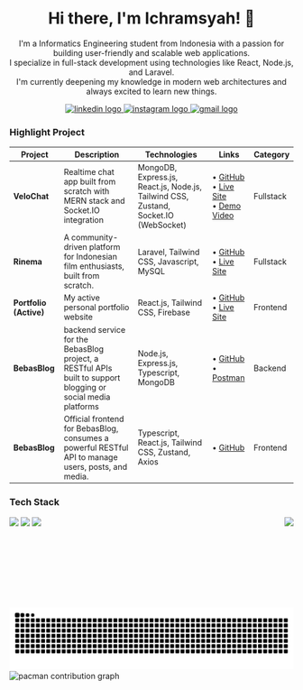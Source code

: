 <h1 align="center">Hi there, I'm Ichramsyah! 👋</h1>

<p align="center">
  I'm a Informatics Engineering student from Indonesia with a passion for building user-friendly and scalable web applications. 
  <br/>
  I specialize in full-stack development using technologies like React, Node.js, and Laravel.
  <br/>
  I'm currently deepening my knowledge in modern web architectures and always excited to learn new things.
</p>

<div align="center">
  <a href="https://linkedin.com/in/ichramsyah-abdurrachman" target="_blank">
    <img src="https://raw.githubusercontent.com/maurodesouza/profile-readme-generator/master/src/assets/icons/social/linkedin/default.svg" width="42" height="30" alt="linkedin logo"  />
  </a>

  <a href="https://instagram.com/ichramabdr" target="_blank">
    <img src="https://raw.githubusercontent.com/maurodesouza/profile-readme-generator/master/src/assets/icons/social/instagram/default.svg" width="42" height="30" alt="instagram logo"  />
  </a>

  <a href="mailto:ichramabsyah@gmail.com" target="_blank">
    <img src="https://raw.githubusercontent.com/maurodesouza/profile-readme-generator/master/src/assets/icons/social/gmail/default.svg" width="42" height="30" alt="gmail logo"  />
  </a>
</div>

<h3 align="left">Highlight Project</h3>

| Project | Description | Technologies | Links | Category |
|---------|-------------|--------------|--------|----------|
| **VeloChat** | Realtime chat app built from scratch with MERN stack and Socket.IO integration | MongoDB, Express.js, React.js, Node.js, Tailwind CSS, Zustand, Socket.IO (WebSocket) | • [GitHub](https://github.com/ichramsyah/velochat-fullstack-webApp) <br> • [Live Site](https://velochat.vercel.app/) <br> • [Demo Video](https://youtu.be/2FnM3nW0jvQ?feature=shared) | Fullstack |
| **Rinema** | A community-driven platform for Indonesian film enthusiasts, built from scratch. | Laravel, Tailwind CSS, Javascript, MySQL | • [GitHub](https://github.com/ichramsyah/rinema-fullstack-webApp) <br> • [Live Site](https://rinemaa.paramadina.ac.id/) | Fullstack |
| **Portfolio (Active)** | My active personal portfolio website | React.js, Tailwind CSS, Firebase | • [GitHub](https://github.com/ichramsyah/portfolio-dashboard-style) <br> • [Live Site](https://ichram-portfolio-v2.vercel.app/) | Frontend |
| **BebasBlog** | backend service for the BebasBlog project, a RESTful APIs built to support blogging or social media platforms | Node.js, Express.js, Typescript, MongoDB | • [GitHub](https://github.com/ichramsyah/bebasblog-backend) <br> • [Postman](https://ichramsyah.postman.co/workspace/ichramsyah's-Workspace~79410002-fbc3-42b3-8244-d6e51e95ade6/collection/44849239-3e527de1-9579-47d2-9ef5-c0fde29019ce?action=share&creator=44849239) | Backend |
| **BebasBlog** | Official frontend for BebasBlog, consumes a powerful RESTful API to manage users, posts, and media. | Typescript, React.js, Tailwind CSS, Zustand, Axios | • [GitHub](https://github.com/ichramsyah/bebasblog-frontend) | Frontend |

<h3 align="left">Tech Stack</h3>

<img align="right" height="160" src="https://media4.giphy.com/media/v1.Y2lkPTc5MGI3NjExNXhpNDA0ZWRqOWFycGdrZ2t4ZzJyYzMzMGd2N2U4bGR3MXlkdXhtZiZlcD12MV9pbnRlcm5hbF9naWZfYnlfaWQmY3Q9Zw/qoHf1p7uXvna0/giphy.gif"  />

<div align="left">
  <img src="https://skillicons.dev/icons?i=react,nextjs,express,laravel,django,js,typescript,php,python" />
  <img src="https://skillicons.dev/icons?i=nodejs,firebase,mongodb,mysql,docker,linux,ubuntu,tailwind,bootstrap" />
  <img src="https://skillicons.dev/icons?i=html,css,git,github,postman,figma,ai,cpanel,apache" />
</div>

<br>
<br>

<img src="https://raw.githubusercontent.com/ichramsyah/ichramsyah/output/snake.svg" alt="Snake animation" />

<picture>
  <source media="(prefers-color-scheme: dark)" srcset="https://raw.githubusercontent.com/ichramsyah/ichramsyah/output/pacman-contribution-graph-dark.svg">
  <source media="(prefers-color-scheme: light)" srcset="https://raw.githubusercontent.com/ichramsyah/ichramsyah/output/pacman-contribution-graph.svg">
  <img alt="pacman contribution graph" src="https://raw.githubusercontent.com/ichramsyah/ichramsyah/output/pacman-contribution-graph.svg">
</picture>


<br clear="both">
 

